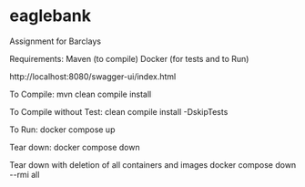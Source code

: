 # eaglebank
Assignment for Barclays


Requirements:
Maven (to compile)
Docker (for tests and to Run)

http://localhost:8080/swagger-ui/index.html


To Compile:
mvn clean compile install

To Compile without Test:
clean compile install -DskipTests

To Run:
docker compose up

Tear down:
docker compose down

Tear down with deletion of all containers and images
docker compose down --rmi all

